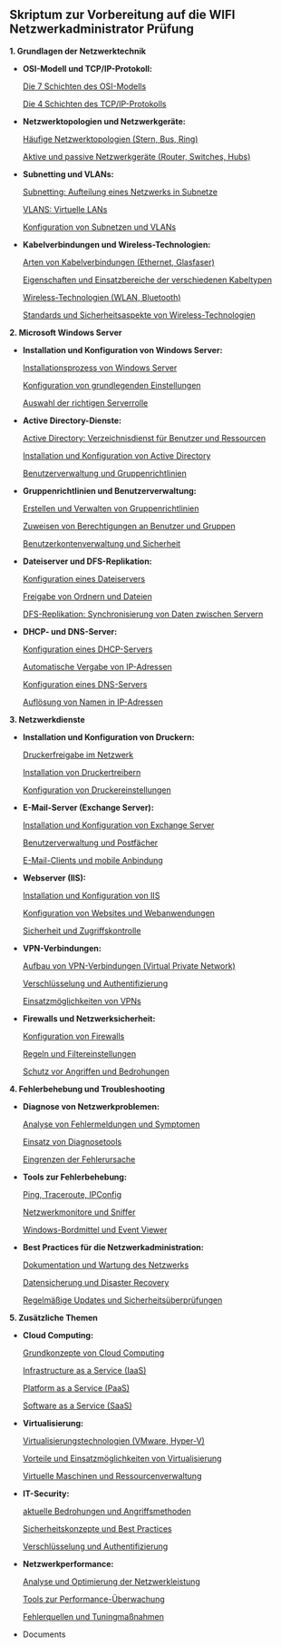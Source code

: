 ## **Skriptum zur Vorbereitung auf die WIFI Netzwerkadministrator Prüfung**

**1. Grundlagen der Netzwerktechnik**

- **OSI-Modell und TCP/IP-Protokoll:**
    
    [Die 7 Schichten des OSI-Modells](https://www.notion.so/Die-7-Schichten-des-OSI-Modells-6aca7a7359b341a486fe18c37e3f3d0b?pvs=21)
    
    [Die 4 Schichten des TCP/IP-Protokolls](https://www.notion.so/Die-4-Schichten-des-TCP-IP-Protokolls-a144b01d7ea84be7a7c07915476ee4c2?pvs=21)
    
- **Netzwerktopologien und Netzwerkgeräte:**
    
    [Häufige Netzwerktopologien (Stern, Bus, Ring)](https://www.notion.so/H-ufige-Netzwerktopologien-Stern-Bus-Ring-733835731c524daf8a05636b911265f0?pvs=21)
    
    [Aktive und passive Netzwerkgeräte (Router, Switches, Hubs)](https://www.notion.so/Aktive-und-passive-Netzwerkger-te-Router-Switches-Hubs-b8ab0e971493497281448cc7b20745fd?pvs=21)
    
- **Subnetting und VLANs:**
    
    [Subnetting: Aufteilung eines Netzwerks in Subnetze](https://www.notion.so/Subnetting-Aufteilung-eines-Netzwerks-in-Subnetze-3b0a374a38df4d6daf2bc554c68108e6?pvs=21)
    
    [VLANS: Virtuelle LANs](https://www.notion.so/VLANS-Virtuelle-LANs-f7c5b9b0316e434cb83d837f894bade1?pvs=21)
    
    [Konfiguration von Subnetzen und VLANs](https://www.notion.so/Konfiguration-von-Subnetzen-und-VLANs-cf85e5aecf3b47dab0899dbf7524f9ff?pvs=21)
    
- **Kabelverbindungen und Wireless-Technologien:**
    
    [Arten von Kabelverbindungen (Ethernet, Glasfaser)](https://www.notion.so/Arten-von-Kabelverbindungen-Ethernet-Glasfaser-5f2e1d2a779c47d5ba2cb4081fdf2fd9?pvs=21)
    
    [Eigenschaften und Einsatzbereiche der verschiedenen Kabeltypen](https://www.notion.so/Eigenschaften-und-Einsatzbereiche-der-verschiedenen-Kabeltypen-12a348735b944f1eb92179e165160851?pvs=21)
    
    [Wireless-Technologien (WLAN, Bluetooth)](https://www.notion.so/Wireless-Technologien-WLAN-Bluetooth-7d2d154fde94437eb7518c3f77ba2572?pvs=21)
    
    [Standards und Sicherheitsaspekte von Wireless-Technologien](https://www.notion.so/Standards-und-Sicherheitsaspekte-von-Wireless-Technologien-4dd2f0d3ad4c4c65a4cdc3c36eed4ac2?pvs=21)
    

**2. Microsoft Windows Server**

- **Installation und Konfiguration von Windows Server:**
    
    [Installationsprozess von Windows Server](https://www.notion.so/Installationsprozess-von-Windows-Server-97c3be9e0fff411ca9cd4f25b6e79d8b?pvs=21)
    
    [Konfiguration von grundlegenden Einstellungen](https://www.notion.so/Konfiguration-von-grundlegenden-Einstellungen-8073f5eb4ce649b799a692a60d3acb2a?pvs=21)
    
    [Auswahl der richtigen Serverrolle](https://www.notion.so/Auswahl-der-richtigen-Serverrolle-d23d584aaef340e782132e2e560aade3?pvs=21)
    
- **Active Directory-Dienste:**
    
    [Active Directory: Verzeichnisdienst für Benutzer und Ressourcen](https://www.notion.so/Active-Directory-Verzeichnisdienst-f-r-Benutzer-und-Ressourcen-dfdc9e1d888f4af49323c0a31e3e120f?pvs=21)
    
    [Installation und Konfiguration von Active Directory](https://www.notion.so/Installation-und-Konfiguration-von-Active-Directory-c28fdc85cc364e68b708130b09a38271?pvs=21)
    
    [Benutzerverwaltung und Gruppenrichtlinien](https://www.notion.so/Benutzerverwaltung-und-Gruppenrichtlinien-1aae873d90c64b0389ca66298359da95?pvs=21)
    
- **Gruppenrichtlinien und Benutzerverwaltung:**
    
    [Erstellen und Verwalten von Gruppenrichtlinien](https://www.notion.so/Erstellen-und-Verwalten-von-Gruppenrichtlinien-541feb0eb0904b6a973f1a768a8ebe34?pvs=21)
    
    [Zuweisen von Berechtigungen an Benutzer und Gruppen](https://www.notion.so/Zuweisen-von-Berechtigungen-an-Benutzer-und-Gruppen-123099ee1be84440a684b3377df7f830?pvs=21)
    
    [Benutzerkontenverwaltung und Sicherheit](https://www.notion.so/Benutzerkontenverwaltung-und-Sicherheit-d7d0c5af657646a9a8b78a352d57f0ea?pvs=21)
    
- **Dateiserver und DFS-Replikation:**
    
    [Konfiguration eines Dateiservers](https://www.notion.so/Konfiguration-eines-Dateiservers-b3aaa558fa584ff58d500a44ccdfd34c?pvs=21)
    
    [Freigabe von Ordnern und Dateien](https://www.notion.so/Freigabe-von-Ordnern-und-Dateien-b18a72f93aa84330a4fc55d0bf4c6a47?pvs=21)
    
    [DFS-Replikation: Synchronisierung von Daten zwischen Servern](https://www.notion.so/DFS-Replikation-Synchronisierung-von-Daten-zwischen-Servern-522251256398445abf4e3601a1c0a608?pvs=21)
    
- **DHCP- und DNS-Server:**
    
    [Konfiguration eines DHCP-Servers](https://www.notion.so/Konfiguration-eines-DHCP-Servers-de322886b19b40a293441d7c01f3dddc?pvs=21)
    
    [Automatische Vergabe von IP-Adressen](https://www.notion.so/Automatische-Vergabe-von-IP-Adressen-2ed8646316f54220b9e25d0a2292424e?pvs=21)
    
    [Konfiguration eines DNS-Servers](https://www.notion.so/Konfiguration-eines-DNS-Servers-0f0395d0c7324c9d9930651bced426b6?pvs=21)
    
    [Auflösung von Namen in IP-Adressen](https://www.notion.so/Aufl-sung-von-Namen-in-IP-Adressen-70d781b3544d4a898f9e3a7b06bc78c4?pvs=21)
    

**3. Netzwerkdienste**

- **Installation und Konfiguration von Druckern:**
    
    [Druckerfreigabe im Netzwerk](https://www.notion.so/Druckerfreigabe-im-Netzwerk-79e12bb4a13c4c769955251e6e0960da?pvs=21)
    
    [Installation von Druckertreibern](https://www.notion.so/Installation-von-Druckertreibern-0c1e7576c8244e08932f6de8e5edcfb9?pvs=21)
    
    [Konfiguration von Druckereinstellungen](https://www.notion.so/Konfiguration-von-Druckereinstellungen-db15b796c38644779d5bf354a8c8343d?pvs=21)
    
- **E-Mail-Server (Exchange Server):**
    
    [Installation und Konfiguration von Exchange Server](https://www.notion.so/Installation-und-Konfiguration-von-Exchange-Server-40ac764ebf274258812f9311d008a2e1?pvs=21)
    
    [Benutzerverwaltung und Postfächer](https://www.notion.so/Benutzerverwaltung-und-Postf-cher-233bde5aedbe43b5a7a4c8744018f20c?pvs=21)
    
    [E-Mail-Clients und mobile Anbindung](https://www.notion.so/E-Mail-Clients-und-mobile-Anbindung-52cb64ba6b234e948a9c5bf6028cc404?pvs=21)
    
- **Webserver (IIS):**
    
    [Installation und Konfiguration von IIS](https://www.notion.so/Installation-und-Konfiguration-von-IIS-15d91b0ab1754a4196ff0f3f61614c40?pvs=21)
    
    [Konfiguration von Websites und Webanwendungen](https://www.notion.so/Konfiguration-von-Websites-und-Webanwendungen-5a6fa160829a429bb2b7f4a161519f6f?pvs=21)
    
    [Sicherheit und Zugriffskontrolle](https://www.notion.so/Sicherheit-und-Zugriffskontrolle-0e21800ee67d40ffb053d1d4c7c6d128?pvs=21)
    
- **VPN-Verbindungen:**
    
    [Aufbau von VPN-Verbindungen (Virtual Private Network)](https://www.notion.so/Aufbau-von-VPN-Verbindungen-Virtual-Private-Network-27d051bbe13c4638a7f9e7086b4d5656?pvs=21)
    
    [Verschlüsselung und Authentifizierung](https://www.notion.so/Verschl-sselung-und-Authentifizierung-deba25e0f51a49ec938bccc1303cee12?pvs=21)
    
    [Einsatzmöglichkeiten von VPNs](https://www.notion.so/Einsatzm-glichkeiten-von-VPNs-1b88f279c81a468ea52d1f00eef75e35?pvs=21)
    
- **Firewalls und Netzwerksicherheit:**
    
    [Konfiguration von Firewalls](https://www.notion.so/Konfiguration-von-Firewalls-28b92caf2edd4ed8bb3e269a2a05b88c?pvs=21)
    
    [Regeln und Filtereinstellungen](https://www.notion.so/Regeln-und-Filtereinstellungen-b0a5b0cdf49a418bbdd8e9c8b4d2d822?pvs=21)
    
    [Schutz vor Angriffen und Bedrohungen](https://www.notion.so/Schutz-vor-Angriffen-und-Bedrohungen-2c78dc9071f64de0a542594fa77cd11e?pvs=21)
    

**4. Fehlerbehebung und Troubleshooting**

- **Diagnose von Netzwerkproblemen:**
    
    [Analyse von Fehlermeldungen und Symptomen](https://www.notion.so/Analyse-von-Fehlermeldungen-und-Symptomen-33a0c162915847f5ae6281166c1e422e?pvs=21)
    
    [Einsatz von Diagnosetools](https://www.notion.so/Einsatz-von-Diagnosetools-71ff22dfa96a446ebcc024bcedf100c1?pvs=21)
    
    [Eingrenzen der Fehlerursache](https://www.notion.so/Eingrenzen-der-Fehlerursache-8842de70ae5c4500a395e6f10ad808ed?pvs=21)
    
- **Tools zur Fehlerbehebung:**
    
    [Ping, Traceroute, IPConfig](https://www.notion.so/Ping-Traceroute-IPConfig-562eb461dd38433d9e0be6c6167acfe1?pvs=21)
    
    [Netzwerkmonitore und Sniffer](https://www.notion.so/Netzwerkmonitore-und-Sniffer-ed3d92af75ea4bd7a8f7e27c03b8ae6f?pvs=21)
    
    [Windows-Bordmittel und Event Viewer](https://www.notion.so/Windows-Bordmittel-und-Event-Viewer-6ec3193a253843bab3728ec491fb2e0b?pvs=21)
    
- **Best Practices für die Netzwerkadministration:**
    
    [Dokumentation und Wartung des Netzwerks](https://www.notion.so/Dokumentation-und-Wartung-des-Netzwerks-af8d16e68b9b44b9896fef0705fdff1a?pvs=21)
    
    [Datensicherung und Disaster Recovery](https://www.notion.so/Datensicherung-und-Disaster-Recovery-97925be2fee54ade81281102ad0ba342?pvs=21)
    
    [Regelmäßige Updates und Sicherheitsüberprüfungen](https://www.notion.so/Regelm-ige-Updates-und-Sicherheits-berpr-fungen-c150955a14e14b58859eb307a48c8041?pvs=21)
    

**5. Zusätzliche Themen**

- **Cloud Computing:**
    
    [Grundkonzepte von Cloud Computing](https://www.notion.so/Grundkonzepte-von-Cloud-Computing-4596cfa28f664a268bc5fae813c9bf9b?pvs=21)
    
    [Infrastructure as a Service (IaaS)](https://www.notion.so/Infrastructure-as-a-Service-IaaS-044be6b63c704da3907fabd58f702f05?pvs=21)
    
    [Platform as a Service (PaaS)](https://www.notion.so/Platform-as-a-Service-PaaS-9364b70dd1e1481489dbc76826075ab2?pvs=21)
    
    [Software as a Service (SaaS)](https://www.notion.so/Software-as-a-Service-SaaS-f11bb5f80c8744daaa253a77680c641e?pvs=21)
    
- **Virtualisierung:**
    
    [Virtualisierungstechnologien (VMware, Hyper-V)](https://www.notion.so/Virtualisierungstechnologien-VMware-Hyper-V-edcfbf38bdba4740b33b855b050a2593?pvs=21)
    
    [Vorteile und Einsatzmöglichkeiten von Virtualisierung](https://www.notion.so/Vorteile-und-Einsatzm-glichkeiten-von-Virtualisierung-8e50623d33a946c387693abe2426c6b2?pvs=21)
    
    [Virtuelle Maschinen und Ressourcenverwaltung](https://www.notion.so/Virtuelle-Maschinen-und-Ressourcenverwaltung-7fd638a082f74e4ca56ecf8ddc5901bd?pvs=21)
    
- **IT-Security:**
    
    [aktuelle Bedrohungen und Angriffsmethoden](https://www.notion.so/aktuelle-Bedrohungen-und-Angriffsmethoden-384d0650f70c49f6ac5e5342e308bbd3?pvs=21)
    
    [Sicherheitskonzepte und Best Practices](https://www.notion.so/Sicherheitskonzepte-und-Best-Practices-17cf898dd6b94870804dc9ca86960688?pvs=21)
    
    [Verschlüsselung und Authentifizierung](https://www.notion.so/Verschl-sselung-und-Authentifizierung-ea32aeca869443d5b76dae9ec8f6ee59?pvs=21)
    
- **Netzwerkperformance:**
    
    [Analyse und Optimierung der Netzwerkleistung](https://www.notion.so/Analyse-und-Optimierung-der-Netzwerkleistung-e1338c69dfc94063a0796d4775541e7f?pvs=21)
    
    [Tools zur Performance-Überwachung](https://www.notion.so/Tools-zur-Performance-berwachung-3c0b87fd8bcb4b7dbf6ff4dfb3b5dcff?pvs=21)
    
    [Fehlerquellen und Tuningmaßnahmen](https://www.notion.so/Fehlerquellen-und-Tuningma-nahmen-57955264776b4b4294a9ca8b9b805f35?pvs=21)
    
- Documents